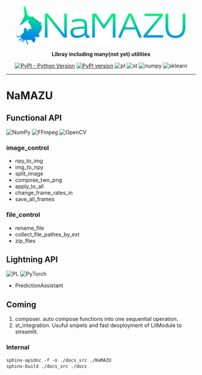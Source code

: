 <div align="center">

<img src="utils/namazu_fixed.png" width="450">

**Libray including many(not yet) utilities**

[![PyPI - Python Version](https://img.shields.io/pypi/pyversions/pytorch-lightning)](https://pypi.org/project/pytorch-lightning/)
[![PyPI version](https://badge.fury.io/py/NaMAZU.svg)](https://badge.fury.io/py/NaMAZU)
![pl](https://img.shields.io/badge/PyTorch%20Lightning-1.3-792EE5.svg?logo=PyTorch%20Lightning&style=popout)
![st](https://img.shields.io/badge/Streamlit-0.88-FF4B4B.svg?logo=Streamlit&style=popout)
![numpy](https://img.shields.io/badge/NumPy-1.21-013243.svg?logo=NumPy&style=popout)
![sklearn](https://img.shields.io/badge/Scikit_learn-0.23-F7931E.svg?logo=scikit-learn&style=popout)

* * *

</div>

# NaMAZU

## Functional API

![NumPy](https://img.shields.io/badge/numpy-%23013243.svg?style=for-the-badge&logo=numpy&logoColor=white) ![FFmpeg](https://img.shields.io/badge/FFmpeg-007808.svg?style=for-the-badge&logo=FFmpeg&logoColor=white) ![OpenCV](https://img.shields.io/badge/OpenCV-5C3EE8.svg?style=for-the-badge&logo=OpenCV&logoColor=white)

### image_control

* npy_to_img
* img_to_npy
* split_image
* compose_two_png
* apply_to_all
* change_frame_rates_in
* save_all_frames

### file_control

* rename_file
* collect_file_pathes_by_ext
* zip_files

## Lightning API

![PL](https://img.shields.io/badge/-PyTorch%20Lightning-792EE5.svg?logo=PyTorch%20Lightning&style=for-the-badge) ![PyTorch](https://img.shields.io/badge/PyTorch-%23EE4C2C.svg?style=for-the-badge&logo=PyTorch&logoColor=white)

* PredictionAssistant

## Coming

1. composer. auto compose functions into one sequential operation.
2. st_integration. Usuful snipets and fast deoployment of LitModule to streamlit.

### Internal

```shell
sphinx-apidoc -f -o ./docs_src ./NaMAZU
sphinx-build ./docs_src ./docs
```
